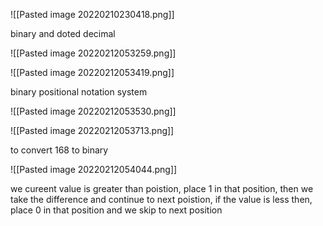 ![[Pasted image 20220210230418.png]]

binary and doted decimal

![[Pasted image 20220212053259.png]]

![[Pasted image 20220212053419.png]]

binary positional notation system

![[Pasted image 20220212053530.png]]

![[Pasted image 20220212053713.png]]

to convert 168 to binary

![[Pasted image 20220212054044.png]]

we cureent value is greater than poistion, place 1 in that position, then we take the difference and continue to next poistion, if the value is less then, place 0 in that position and we skip to next position

